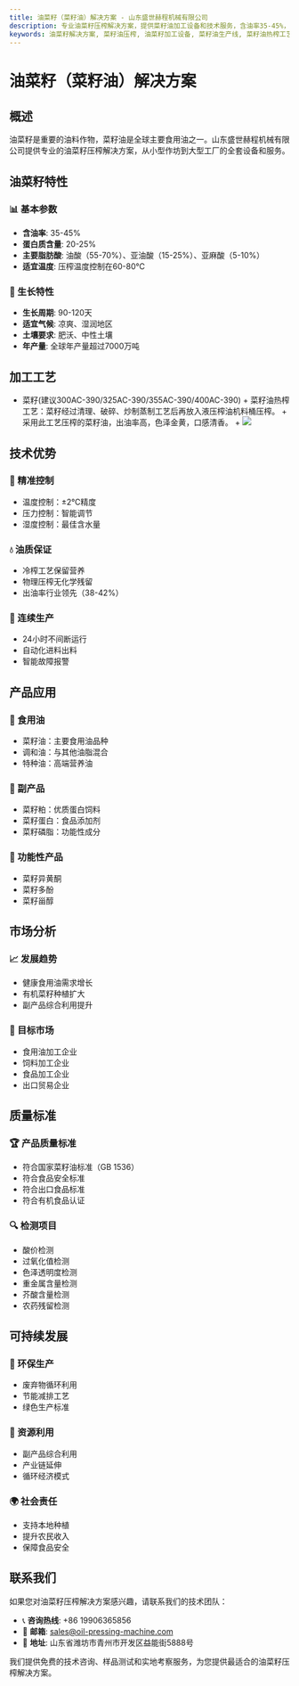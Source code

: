 ```yaml
---
title: 油菜籽（菜籽油）解决方案 - 山东盛世赫程机械有限公司
description: 专业油菜籽压榨解决方案，提供菜籽油加工设备和技术服务，含油率35-45%，采用热榨工艺保证出油率，从小型作坊到大型工厂的全套设备和服务。
keywords: 油菜籽解决方案, 菜籽油压榨, 油菜籽加工设备, 菜籽油生产线, 菜籽油热榨工艺, 油菜籽压榨机, 菜籽油提取, 油菜籽油料加工, 菜籽油压榨设备, 菜籽油生产设备, 菜籽油加工厂
---
```


# 油菜籽（菜籽油）解决方案

## 概述

油菜籽是重要的油料作物，菜籽油是全球主要食用油之一。山东盛世赫程机械有限公司提供专业的油菜籽压榨解决方案，从小型作坊到大型工厂的全套设备和服务。

## 油菜籽特性

### 📊 基本参数
- **含油率**: 35-45%
- **蛋白质含量**: 20-25%
- **主要脂肪酸**: 油酸（55-70%）、亚油酸（15-25%）、亚麻酸（5-10%）
- **适宜温度**: 压榨温度控制在60-80℃

### 🌱 生长特性
- **生长周期**: 90-120天
- **适宜气候**: 凉爽、湿润地区
- **土壤要求**: 肥沃、中性土壤
- **年产量**: 全球年产量超过7000万吨

## 加工工艺

 + 菜籽(建议300AC-390/325AC-390/355AC-390/400AC-390)
        + 菜籽油热榨工艺：菜籽经过清理、破碎、炒制蒸制工艺后再放入液压榨油机料桶压榨。
        + 采用此工艺压榨的菜籽油，出油率高，色泽金黄，口感清香。
        + ![](/images/菜籽热榨工艺.png)

## 技术优势

### 🎯 精准控制
- 温度控制：±2℃精度
- 压力控制：智能调节
- 湿度控制：最佳含水量

### 💧 油质保证
- 冷榨工艺保留营养
- 物理压榨无化学残留
- 出油率行业领先（38-42%）

### 🔄 连续生产
- 24小时不间断运行
- 自动化进料出料
- 智能故障报警

## 产品应用

### 🍳 食用油
- 菜籽油：主要食用油品种
- 调和油：与其他油脂混合
- 特种油：高端营养油

### 🥛 副产品
- 菜籽粕：优质蛋白饲料
- 菜籽蛋白：食品添加剂
- 菜籽磷脂：功能性成分

### 💊 功能性产品
- 菜籽异黄酮
- 菜籽多酚
- 菜籽甾醇

## 市场分析

### 📈 发展趋势
- 健康食用油需求增长
- 有机菜籽种植扩大
- 副产品综合利用提升

### 🎯 目标市场
- 食用油加工企业
- 饲料加工企业
- 食品加工企业
- 出口贸易企业



## 质量标准

### 🏆 产品质量标准
- 符合国家菜籽油标准（GB 1536）
- 符合食品安全标准
- 符合出口食品标准
- 符合有机食品认证

### 🔍 检测项目
- 酸价检测
- 过氧化值检测
- 色泽透明度检测
- 重金属含量检测
- 芥酸含量检测
- 农药残留检测

## 可持续发展

### 🌱 环保生产
- 废弃物循环利用
- 节能减排工艺
- 绿色生产标准

### 🔄 资源利用
- 副产品综合利用
- 产业链延伸
- 循环经济模式

### 🌍 社会责任
- 支持本地种植
- 提升农民收入
- 保障食品安全

## 联系我们

如果您对油菜籽压榨解决方案感兴趣，请联系我们的技术团队：

- 📞 **咨询热线**: +86 19906365856
- 📧 **邮箱**: sales@oil-pressing-machine.com
- 📍 **地址**: 山东省潍坊市青州市开发区益能街5888号

我们提供免费的技术咨询、样品测试和实地考察服务，为您提供最适合的油菜籽压榨解决方案。